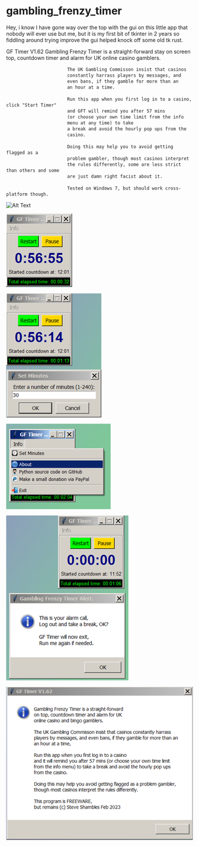 # gambling_frenzy_timer
Hey, i know I have gone way over the top with the gui on this little app that nobody will ever use but me,
but it is my first bit of tkinter in 2 years so fiddling around trying improve the gui helped knock off some old tk rust.

GF Timer V1.62
                           Gambling Frenzy Timer is a straight-forward
                           stay on screen top, countdown timer and alarm for UK
                           online casino gamblers.
                           
                           The UK Gambling Commisson insist that casinos
                           constantly harrass players by messages, and
                           even bans, if they gamble for more than an
                           an hour at a time.
                           
                           Run this app when you first log in to a casino, click "Start Timer"
                           and GFT will remind you after 57 mins 
                           (or choose your own time limit from the info
                           menu at any time) to take
                           a break and avoid the hourly pop ups from the
                           casino.
                           
                           Doing this may help you to avoid getting flagged as a
                           problem gambler, though most casinos interpret
                           the rules differently, some are less strict than others and some
                           are just damn right facist about it.
                           
                           Tested on Windows 7, but should work cross-platform though.


![Alt Text](https://github.com/Steve-Shambles/gambling_frenzy_timer/blob/main/screenshots\01-gft_screenshot_start.png)

![Alt Text](https://github.com/Steve-Shambles/gambling_frenzy_timer/blob/main/02-gft_screenshot_countdown.png)

![Alt Text](https://github.com/Steve-Shambles/gambling_frenzy_timer/blob/main/03-gft_screenshot_setmins.png)

![Alt Text](https://github.com/Steve-Shambles/gambling_frenzy_timer/blob/main/04-gft_screenshot_menu.png)

![Alt Text](https://github.com/Steve-Shambles/gambling_frenzy_timer/blob/main/05-gft_screenshot_alarm.png)

![Alt Text](https://github.com/Steve-Shambles/gambling_frenzy_timer/blob/main/06-gft_screenshot_about.png)

